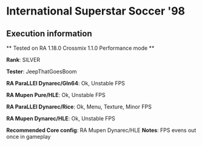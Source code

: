 # International Superstar Soccer '98 

## Execution information

** Tested on RA 1.18.0 Crossmix 1.1.0 Performance mode **

**Rank**: SILVER

**Tester**: JeepThatGoesBoom


**RA ParaLLEl Dynarec/Gln64**: Ok, Unstable FPS

**RA Mupen Pure/HLE**: Ok, Unstable FPS

**RA ParaLLEl Dynarec/Rice**: Ok, Menu, Texture, Minor FPS

**RA Mupen Dynarec/HLE**: Ok, Unstable FPS

**Recommended Core config**: RA Mupen Dynarec/HLE
**Notes**: FPS evens out once in gameplay